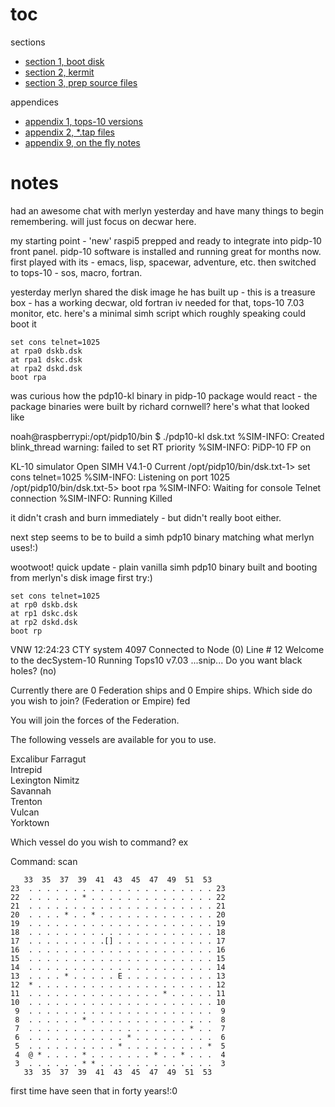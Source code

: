 # toc

sections

- [section 1, boot disk](sec1-boot-disks.md)
- [section 2, kermit](sec2-kermit.md)
- [section 3, prep source files](sec3-prep-source-files.md)

appendices

- [appendix 1, tops-10 versions](app1-tops-10-versions.md)
- [appendix 2, *.tap files](app2-tap-files.md)
- [appendix 9, on the fly notes](app9-on-the-fly-notes.md)

# notes

had an awesome chat with merlyn yesterday and have many things to begin remembering. will just focus on decwar here.

my starting point - 'new' raspi5 prepped and ready to integrate into pidp-10 front panel. pidp-10 software is installed and running great for months now. first played with its - emacs, lisp, spacewar, adventure, etc. then switched to tops-10 - sos, macro, fortran.

yesterday merlyn shared the disk image he has built up - this is a treasure box - has a working decwar, old fortran iv needed for that, tops-10 7.03 monitor, etc. here's a minimal simh script which roughly speaking could boot it

```
set cons telnet=1025
at rpa0 dskb.dsk
at rpa1 dskc.dsk
at rpa2 dskd.dsk
boot rpa
```

was curious how the pdp10-kl binary in pidp-10 package would react - the package binaries were built by richard cornwell? here's what that looked like

noah@raspberrypi:/opt/pidp10/bin $ ./pdp10-kl dsk.txt
%SIM-INFO: Created blink_thread
warning: failed to set RT priority
%SIM-INFO: PiDP-10 FP on

KL-10 simulator Open SIMH V4.1-0 Current
/opt/pidp10/bin/dsk.txt-1> set cons telnet=1025
%SIM-INFO: Listening on port 1025
/opt/pidp10/bin/dsk.txt-5> boot rpa
                                   %SIM-INFO: Waiting for console Telnet connection
%SIM-INFO: Running
Killed

it didn't crash and burn immediately - but didn't really boot either.

next step seems to be to build a simh pdp10 binary matching what merlyn uses!:)

wootwoot! quick update - plain vanilla simh pdp10 binary built and booting from merlyn's disk image first try:)

```
set cons telnet=1025
at rp0 dskb.dsk
at rp1 dskc.dsk
at rp2 dskd.dsk
boot rp
```

VNW 12:24:23 CTY system 4097
Connected to Node (0) Line # 12
Welcome to the decSystem-10 Running Tops10 v7.03
...snip...
Do you want black holes? (no) 

Currently there are 0 Federation ships and 0 Empire ships.
Which side do you wish to join? (Federation or Empire) fed

You will join the forces of the Federation.

The following vessels are available for you to use.

Excalibur 
Farragut  
Intrepid  
Lexington 
Nimitz    
Savannah  
Trenton   
Vulcan    
Yorktown  

Which vessel do you wish to command? ex

Command: scan

```
   33  35  37  39  41  43  45  47  49  51  53
23  . . . . . . . . . . . . . . . . . . . . . 23
22  . . . . . . * . . . . . . . . . . . . . . 22
21  . . . . . . . . . . . . . . . . . . . . . 21
20  . . . . * . . * . . . . . . . . . . . . . 20
19  . . . . . . . . . . . . . . . . . . . . . 19
18  . . . . . . . . . . . . . . . . . . . . . 18
17  . . . . . . . . .[] . . . . . . . . . . . 17
16  . . . . . . . . . . . . . . . . . . . . . 16
15  . . . . . . . . . . . . . . . . . . . . . 15
14  . . . . . . . . . . . . . . . . . . . . . 14
13  . . . . * . . . . . E . . . . . . . . . . 13
12  * . . . . . . . . . . . . . . . . . . . . 12
11  . . . . . . . . . . . . . . . * . . . . . 11
10  . . . . . . . . . . . . . . . . . . . . . 10
 9  . . . . . . . . . . . . . . . . . . . . .  9
 8  . . . . . . * . . . . . . . . . . . . . .  8
 7  . . . . . . . . . . . . . . . . . . * . .  7
 6  . . . . . . . . . . . * . . . . . . . . .  6
 5  . . . . . . . . . . * . . . . . . . . . *  5
 4  @ * . . . . * . . . . . . . * . . * . . .  4
 3  . . . . . . * * . . . . . . . . . . . . .  3
   33  35  37  39  41  43  45  47  49  51  53
```

first time have seen that in forty years!:0

